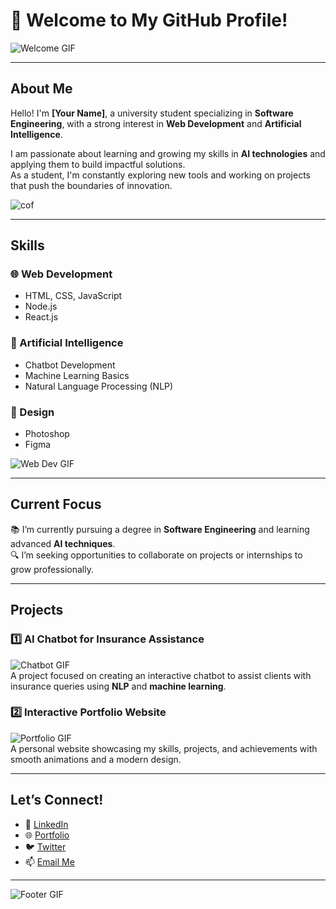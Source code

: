 # 🌟 Welcome to My GitHub Profile!  

![Welcome GIF](https://media.giphy.com/media/26gscQ2Fd2MckYIRW/giphy.gif)  

---

## About Me  

Hello! I'm **[Your Name]**, a university student specializing in **Software Engineering**, with a strong interest in **Web Development** and **Artificial Intelligence**.  

I am passionate about learning and growing my skills in **AI technologies** and applying them to build impactful solutions.  
As a student, I'm constantly exploring new tools and working on projects that push the boundaries of innovation.  

![cof](https://github.com/user-attachments/assets/40c8a608-7dd2-4acb-86d4-4ad347237fdd)

---

## Skills  

### 🌐 Web Development  
- HTML, CSS, JavaScript  
- Node.js  
- React.js  

### 🤖 Artificial Intelligence  
- Chatbot Development  
- Machine Learning Basics  
- Natural Language Processing (NLP)  

### 🎨 Design  
- Photoshop  
- Figma  

![Web Dev GIF](https://media.giphy.com/media/qgQUggAC3Pfv687qPC/giphy.gif)  

---

## Current Focus  

📚 I’m currently pursuing a degree in **Software Engineering** and learning advanced **AI techniques**.  
🔍 I’m seeking opportunities to collaborate on projects or internships to grow professionally.  

---

## Projects  

### 1️⃣ AI Chatbot for Insurance Assistance  
![Chatbot GIF](https://media.giphy.com/media/dRxVl1c9jqCz0/giphy.gif)  
A project focused on creating an interactive chatbot to assist clients with insurance queries using **NLP** and **machine learning**.  

### 2️⃣ Interactive Portfolio Website  
![Portfolio GIF](https://media.giphy.com/media/3oEjI6SIIHBdRxXI40/giphy.gif)  
A personal website showcasing my skills, projects, and achievements with smooth animations and a modern design.  

---

## Let’s Connect!  

- 💼 [LinkedIn](https://linkedin.com/in/your-profile)  
- 🌐 [Portfolio](https://your-portfolio-link.com)  
- 🐦 [Twitter](https://twitter.com/your-handle)  
- 📫 [Email Me](mailto:your-email@example.com)  

---

![Footer GIF](https://media.giphy.com/media/ICOgUNjpvO0PC/giphy.gif)  
